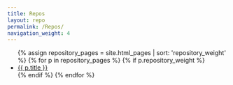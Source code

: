 ```yaml
---
title: Repos
layout: repo
permalink: /Repos/
navigation_weight: 4
---
```

<div>
    <ul>
      {% assign repository_pages = site.html_pages | sort: 'repository_weight' %}
      {% for p in repository_pages %}
      {% if p.repository_weight %}
      <li>
        <a href="{{ p.url }}" {% if p.url == page.url %}class="active" {% endif %}>
          {{ p.title }}
        </a>
      </li>
      {% endif %}
      {% endfor %}
    </ul>
  </div>